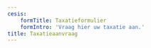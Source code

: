 ```yaml
---
cesis:
    formTitle: Taxatieformulier
    formIntro: 'Vraag hier uw taxatie aan.'
title: Taxatieaanvraag
---
```


